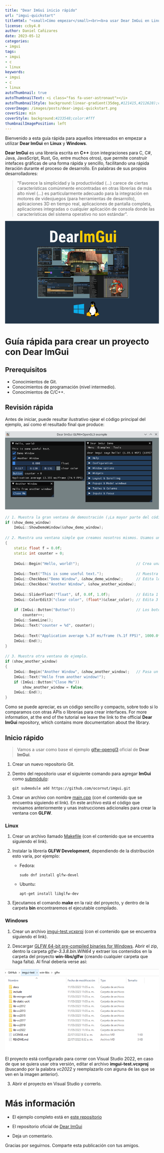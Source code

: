 ```yaml
---
title: "Dear ImGui inicio rápido"
url: "imgui-quickstart"
titleHtml: "<small>Cómo empezar</small><br><b>a usar Dear ImGui en Linux/Windows</b>"
license: ccby4.0
author: Daniel Cañizares
date: 2023-05-12
categories:
- imgui
tags:
- imgui
- c
- linux
keywords:
- imgui
- c
- linux
autoThumbnail: true
autoThumbnailText: <i class="fas fa-user-astronaut"></i>
autoThumbnailStyle: background:linear-gradient(35deg,#121415,#212628);color:#ffcc00;
coverImage: /images/posts/dear-imgui-quickstart.png
coverSize: min
coverStyle: background:#233548;color:#fff
thumbnailImagePosition: left
---
```


Bienvenido a esta guía rápida para aquellos interesados en empezar a utilizar **Dear ImGui** en **Linux** y **Windows**.
<!--more-->

**Dear ImGui** es una librería escrita en **C++** (con integraciones para C, C#, Java, JavaScript, Rust, Go, entre muchos otros), que permite construír intefaces gráficas de una forma rápida y sencillo, facilitando una rápida iteración durante el proceso de desarrollo. En palabras de sus propios desarrolladores:

> "Favorece la simplicidad y la productividad (...) carece de ciertas características comúnmente encontradas en otras librerías de más alto nivel (...) es particularmente adecuado para la integración en motores de videojuegos (para herramientas de desarrollo), aplicaciones 3D en tiempo real, aplicaciones de pantalla completa, aplicaciones integradas o cualquier aplicación de consola donde las características del sistema operativo no son estándar".

![dear imgui linux windows](/images/posts/dear-imgui-quickstart.png)

# Guía rápida para crear un proyecto con Dear ImGui

## Prerequisitos

* Conocimientos de Git.
* Conocimientos de programación (nivel intermedio).
* Conocimientos de C/C++.

## Revisión rápida

Antes de iniciar, puede resultar ilustrativo ojear el código principal del ejemplo, así como el resultado final que produce:

![dear imgui linux windows](/images/posts/dear-imgui-quickstart-demo.png)

```cpp
// 1. Muestra la gran ventana de demostración (¡La mayor parte del código de muestra está en ImGui::ShowDemoWindow()! Puede explorar su código para obtener más información sobre Dear ImGui!).
if (show_demo_window)
    ImGui::ShowDemoWindow(&show_demo_window);

// 2. Muestra una ventana simple que creamos nosotros mismos. Usamos un par Begin/End para crear una ventana con nombre.
{
    static float f = 0.0f;
    static int counter = 0;

    ImGui::Begin("Hello, world!");                          // Crea una ventana llamada "Hello, world!" y la agrega.

    ImGui::Text("This is some useful text.");               // Muestra algún texto (también se pueden usar strings formateados)
    ImGui::Checkbox("Demo Window", &show_demo_window);      // Edita los booleanos guardando el estado abrierto/cerrado
    ImGui::Checkbox("Another Window", &show_another_window);

    ImGui::SliderFloat("float", &f, 0.0f, 1.0f);            // Edita 1 números flotante usando un control deslizante de 0.0f a 1.0f
    ImGui::ColorEdit3("clear color", (float*)&clear_color); // Edita 3 números flotantes representando un color

    if (ImGui::Button("Button"))                            // Los botones devuelven verdadero cuando se hace clic en ellos (la mayoría de los widgets devuelven verdadero cuando se editan/activan)
        counter++;
    ImGui::SameLine();
    ImGui::Text("counter = %d", counter);

    ImGui::Text("Application average %.3f ms/frame (%.1f FPS)", 1000.0f / io.Framerate, io.Framerate);
    ImGui::End();
}

// 3. Muestra otra ventana de ejemplo.
if (show_another_window)
{
    ImGui::Begin("Another Window", &show_another_window);   // Pasa un puntero a nuestra variable booleana (la ventana tendrá un botón de cierre que borrará el booleano cuando se haga clic)
    ImGui::Text("Hello from another window!");
    if (ImGui::Button("Close Me"))
        show_another_window = false;
    ImGui::End();
}
```  

Como se puede apreciar, es un código sencillo y compacto, sobre todo si lo comparamos con otras APIs o librerías para crear interfaces. For more information, at the end of the tutorial we leave the link to the official **Dear ImGui** repository, which contains more documentation about the library.

## Inicio rápido

> Vamos a usar como base el ejemplo [glfw-opengl3](https://github.com/ocornut/imgui/tree/master/examples/example_glfw_opengl3) oficial de **Dear ImGui**.

1. Crear un nuevo repositorio Git.

2. Dentro del repositorio usar el siguiente comando para agregar **ImGui** como [submódulo](https://git-scm.com/book/en/v2/Git-Tools-Submodules):

   ```
   git submodule add https://github.com/ocornut/imgui.git 
   ```

3. Crear un archivo con nombre [main.cpp](https://raw.githubusercontent.com/dacanizares/imgui-test/master/main.cpp) (con el contenido que se encuentra siguiendo el link). En este archivo está el código que revisamos anteriormente y unas instrucciones adicionales para crear la ventana con **GLFW**.

### Linux

1. Crear un archivo llamado [Makefile](https://raw.githubusercontent.com/dacanizares/imgui-test/master/Makefile) (con el contenido que se encuentra siguiendo el link).

2. Instalar la librería **GLFW Development**, dependiendo de la distribución esto varía, por ejemplo:

   * Fedora:

     ```
     sudo dnf install glfw-devel     
     ```

   * Ubuntu:

     ```
     apt-get install libglfw-dev     
     ```

3. Ejecutamos el comando **make** en la raiz del proyecto, y dentro de la carpeta **bin** encontraremos el ejecutable compilado.

### Windows

1. Crear un archivo [imgui-test.vcxproj](https://github.com/dacanizares/imgui-test/blob/master/imgui-test.vcxproj) (con el contenido que se encuentra siguiendo el link).

2. Descargar [GLFW 64-bit pre-compiled binaries for Windows](https://github.com/glfw/glfw/releases/download/3.3.8/glfw-3.3.8.bin.WIN64.zip). Abrir el zip, dentro la carpeta *glfw-3.3.8.bin.WIN64* y extraer los contenidos en la carpeta del proyecto **win-libs/glfw**  (creando cualquier carpeta que haga falta). Al final debería verse así:

![project library folder](https://raw.githubusercontent.com/dacanizares/imgui-test/master/.images/glfw-folder.png)

El proyecto está configurado para correr con Visual Studio 2022, en caso de que se quiera usar otra versión, editar el archivo **imgui-test.vcxproj** (buscando por la palabra *vc2022* y reemplazarlo con alguna de las que se ven en la imagen anterior).

3. Abrir el proyecto en Visual Studio y correrlo.

# Más información

* El ejemplo completo está en [este repositorio](https://github.com/dacanizares/imgui-test)

* El repositorio oficial de [Dear ImGui](https://github.com/ocornut/imgui)

* Deja un comentario.

Gracias por seguirnos. Comparte esta publicación con tus amigos.
